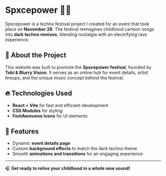 # Spxcepower 🎵🚀  

Spxcepower is a techno festival project I created for an event that took place on **November 28**. The festival reimagines childhood cartoon songs into **dark techno remixes**, blending nostalgia with an electrifying rave experience.  


## 🌟 About the Project  
This website was built to promote the **Spxcepower festival**, founded by **Tobi & Blurry Vision**. It serves as an online hub for event details, artist lineups, and the unique music concept behind the festival.  

## 🔥 Technologies Used  
- **React + Vite** for fast and efficient development  
- **CSS Modules** for styling  
- **FontAwesome Icons** for UI elements  

## 🚀 Features  
- Dynamic **event details page**  
- Custom **background effects** to match the dark techno theme  
- Smooth **animations and transitions** for an engaging experience  

---

🎧 **Get ready to relive your childhood in a whole new sound!**  
